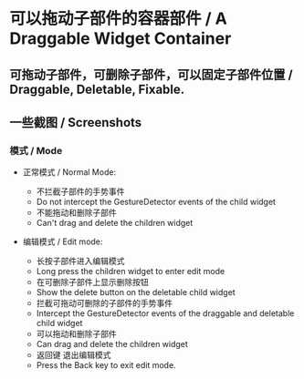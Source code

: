 # 可以拖动子部件的容器部件 / A Draggable Widget Container 

## 可拖动子部件，可删除子部件，可以固定子部件位置 / Draggable, Deletable, Fixable.

## 一些截图 / Screenshots


### 模式 / Mode

- 正常模式 / Normal Mode:
    - 不拦截子部件的手势事件
    - Do not intercept the GestureDetector events of the child widget
    - 不能拖动和删除子部件
    - Can't drag and delete the children widget
    
- 编辑模式 / Edit mode:
    - 长按子部件进入编辑模式
    - Long press the children widget to enter edit mode
    - 在可删除子部件上显示删除按钮
    - Show the delete button on the deletable child widget
    - 拦截可拖动可删除的子部件的手势事件
    - Intercept the GestureDetector events of the draggable and deletable child widget
    - 可以拖动和删除子部件
    - Can drag and delete the children widget
    - 返回键 退出编辑模式
    - Press the Back key to exit edit mode.